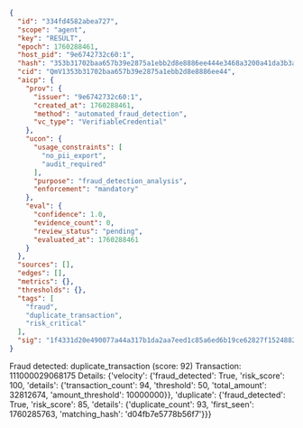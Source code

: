 ```json
{
  "id": "334fd4582abea727",
  "scope": "agent",
  "key": "RESULT",
  "epoch": 1760288461,
  "host_pid": "9e6742732c60:1",
  "hash": "353b31702baa657b39e2875a1ebb2d8e8886ee444e3468a3200a41da3b3a1be7",
  "cid": "QmV1353b31702baa657b39e2875a1ebb2d8e8886ee44",
  "aicp": {
    "prov": {
      "issuer": "9e6742732c60:1",
      "created_at": 1760288461,
      "method": "automated_fraud_detection",
      "vc_type": "VerifiableCredential"
    },
    "ucon": {
      "usage_constraints": [
        "no_pii_export",
        "audit_required"
      ],
      "purpose": "fraud_detection_analysis",
      "enforcement": "mandatory"
    },
    "eval": {
      "confidence": 1.0,
      "evidence_count": 0,
      "review_status": "pending",
      "evaluated_at": 1760288461
    }
  },
  "sources": [],
  "edges": [],
  "metrics": {},
  "thresholds": {},
  "tags": [
    "fraud",
    "duplicate_transaction",
    "risk_critical"
  ],
  "sig": "1f4331d20e490077a44a317b1da2aa7eed1c85a6ed6b19ce62827f152488278f"
}
```

Fraud detected: duplicate_transaction (score: 92)
Transaction: 111000029068175
Details: {'velocity': {'fraud_detected': True, 'risk_score': 100, 'details': {'transaction_count': 94, 'threshold': 50, 'total_amount': 32812674, 'amount_threshold': 10000000}}, 'duplicate': {'fraud_detected': True, 'risk_score': 85, 'details': {'duplicate_count': 93, 'first_seen': 1760285763, 'matching_hash': 'd04fb7e5778b56f7'}}}
